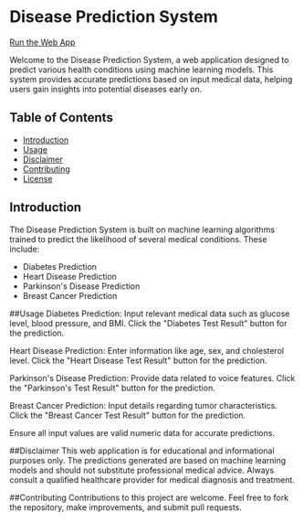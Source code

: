 # Disease Prediction System
[Run the Web App](https://amansingh-diseasepredictivesystem.streamlit.app/)

Welcome to the Disease Prediction System, a web application designed to predict various health conditions using machine learning models. This system provides accurate predictions based on input medical data, helping users gain insights into potential diseases early on.

## Table of Contents

- [Introduction](#introduction)
- [Usage](#usage)
- [Disclaimer](#disclaimer)
- [Contributing](#contributing)
- [License](#license)

## Introduction

The Disease Prediction System is built on machine learning algorithms trained to predict the likelihood of several medical conditions. These include:

- Diabetes Prediction
- Heart Disease Prediction
- Parkinson's Disease Prediction
- Breast Cancer Prediction

##Usage
Diabetes Prediction: Input relevant medical data such as glucose level, blood pressure, and BMI. Click the "Diabetes Test Result" button for the prediction.

Heart Disease Prediction: Enter information like age, sex, and cholesterol level. Click the "Heart Disease Test Result" button for the prediction.

Parkinson's Disease Prediction: Provide data related to voice features. Click the "Parkinson's Test Result" button for the prediction.

Breast Cancer Prediction: Input details regarding tumor characteristics. Click the "Breast Cancer Test Result" button for the prediction.

Ensure all input values are valid numeric data for accurate predictions.

##Disclaimer
This web application is for educational and informational purposes only. The predictions generated are based on machine learning models and should not substitute professional medical advice. Always consult a qualified healthcare provider for medical diagnosis and treatment.

##Contributing
Contributions to this project are welcome. Feel free to fork the repository, make improvements, and submit pull requests.

